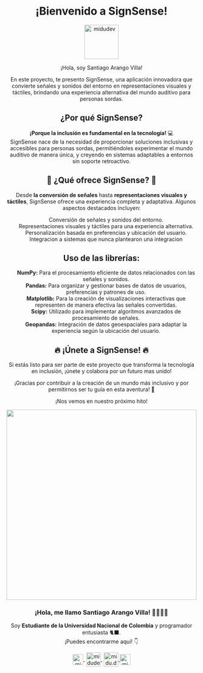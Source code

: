 <h1 align="center">¡Bienvenido a SignSense!</h1>
<p align="center">
   <img align="center" src="[Screenshot_2024-03-11_at_12-44-30_DALL_E_2-removebg-preview.png](https://github.com/straeker18/ppi_dai_ARANGOs/blob/0d4846a37ead4c1294ed2a7c6f80ec03564577e4/sortdo.png)" alt="midudev" height="90px" width="90px" />
</p>
<p align="center">¡Hola, soy Santiago Arango Villa!</p>
<p align="center">
  En este proyecto, te presento SignSense, una aplicación innovadora que convierte señales y sonidos del entorno en representaciones visuales y táctiles, brindando una experiencia alternativa del mundo auditivo para personas sordas.
</p>
<h2 align="center">¿Por qué SignSense?</h2>
<p align="center">
  <strong>¡Porque la inclusión es fundamental en la tecnología!</strong> 💻<br>
  SignSense nace de la necesidad de proporcionar soluciones inclusivas y accesibles para personas sordas, permitiéndoles experimentar el mundo auditivo de manera única, y creyendo en sistemas adaptables a entornos sin soporte retroactivo.
</p>
<h2 align="center">🚀 ¿Qué ofrece SignSense? 🚀</h2>
<p align="center">
  Desde <strong>la conversión de señales</strong> hasta <strong>representaciones visuales y táctiles</strong>, SignSense ofrece una experiencia completa y adaptativa. Algunos aspectos destacados incluyen:
</p>
<ul align="center"; type="none">
  <li>Conversión de señales y sonidos del entorno.</li>
  <li>Representaciones visuales y táctiles para una experiencia alternativa.</li>
  <li>Personalización basada en preferencias y ubicación del usuario.</li>
   <li>Integracion a sistemas que nunca plantearon una integracion</li>
</ul>
<h2 align="center">Uso de las librerías:</h2>
<ul align="center"; type="none">
  <li><strong>NumPy:</strong> Para el procesamiento eficiente de datos relacionados con las señales y sonidos.</li>
  <li><strong>Pandas:</strong> Para organizar y gestionar bases de datos de usuarios, preferencias y patrones de uso.</li>
  <li><strong>Matplotlib:</strong> Para la creación de visualizaciones interactivas que representen de manera efectiva las señales convertidas.</li>
  <li><strong>Scipy:</strong> Utilizado para implementar algoritmos avanzados de procesamiento de señales.</li>
  <li><strong>Geopandas:</strong> Integración de datos geoespaciales para adaptar la experiencia según la ubicación del usuario.</li>
</ul>

<h2 align="center">🔥 ¡Únete a SignSense! 🔥</h2>
<p align="center">
  Si estás listo para ser parte de este proyecto que transforma la tecnología en inclusión,
  ¡únete y colabora por un futuro mas unido!
</p>
<p align="center">
  ¡Gracias por contribuir a la creación de un mundo más inclusivo y por permitirnos ser tu guía en esta aventura! 🚀
</p>
<p align="center">
  ¡Nos vemos en nuestro próximo hito!
</p>
<p align="center" width="300">
   <img align="center" width="500" src="https://user-images.githubusercontent.com/49077085/188249249-e99d96af-a9d9-45d9-b331-afe871b13153.png" />
   <h3 align="center">¡Hola, me llamo Santiago Arango Villa! 🐈‍👨🏻‍💻</h3>
</p>
<p align="center">Soy <strong>Estudiante de la Universidad Nacional de Colombia</strong> y programador entusiasta 🐈‍⬛.<br />¡Puedes encontrarme aquí! 👇</p>
<p align="center">
   <a href="https://www.linkedin.com/in/santiago-arango-villa-a9297a227/" target="blank" style='margin-right:4px'>
    <img align="center" src="https://user-images.githubusercontent.com/49077085/188248117-f2bdf648-a274-4eff-babb-967f3576d6f8.svg" alt="midudev" height="28px" width="28px" />
  </a>
   <a href="https://www.youtube.com/channel/UCouJY6fX7ShdDONeN3thUUA" target="blank" style='margin-right:4px'>
    <img align="center" src="https://user-images.githubusercontent.com/49077085/188248348-624b06d3-d787-4223-8ca1-85edffe4bf04.svg" alt="midudev" height="38px" width="38px" />
  </a>
  <a href="https://www.instagram.com/streaker_a/" target="blank">
    <img align="center" src="https://user-images.githubusercontent.com/49077085/188248313-c2090cae-c409-43ce-8356-5d1f0f13fa53.svg" alt="midu.dev" height="38px" width="38px" />
  </a>
  <a href="https://twitter.com/santiag52487362" target="blank">
    <img align="center" src="https://user-images.githubusercontent.com/49077085/188248390-3181255d-d4fc-4a3a-b1a1-e26a2218333f.svg" alt="midudev" height="28px" width="28px" />
  </a>
</p>
